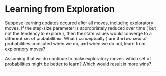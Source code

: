 # Learning from Exploration

Suppose learning updates occured after all moves, including exploratory moves. If the step-size parameter is appropriately reduced over time ( but not the tendency to explore ), then the state values would converge to a different set of probabilities. What ( conceptually ) are the two sets of probabilities computed when we do, and when we do not, learn from exploratory moves? 

Assuming that we do continue to make exploratory moves, which set of probabilities might be better to learn? Which would result in more wins?

---